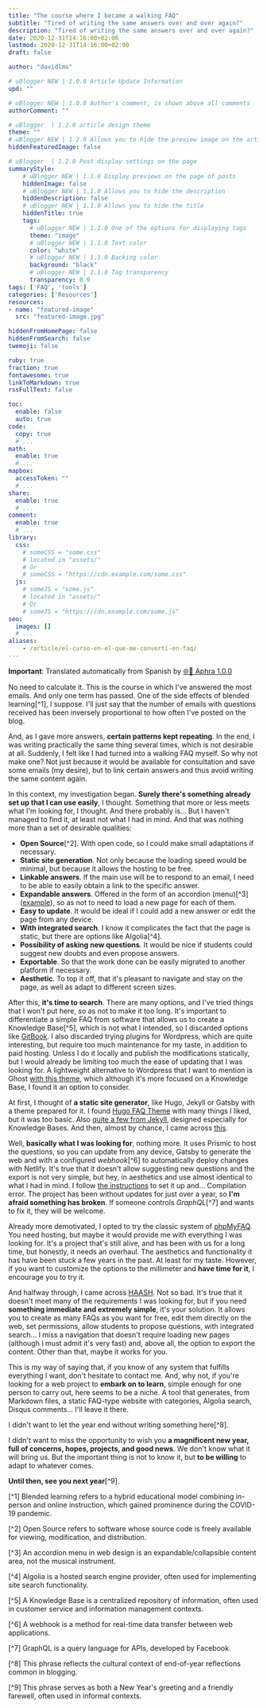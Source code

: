 ```yaml
---
title: "The course where I became a walking FAQ"
subtitle: "Tired of writing the same answers over and over again?"
description: "Tired of writing the same answers over and over again?"
date: 2020-12-31T14:16:00+02:00
lastmod: 2020-12-31T14:16:00+02:00
draft: false

author: "davidlms"

# uBlogger NEW | 1.0.0 Article Update Information
upd: ""

# uBlogger NEW | 1.0.0 Author's comment, is shown above all comments
authorComment: ""

# uBlogger  | 1.2.0 article design theme
theme: ""
# uBlogger NEW | 1.2.0 Allows you to hide the preview image on the article page
hiddenFeaturedImage: false

# uBlogger  | 1.2.0 Post display settings on the page
summaryStyle:
    # uBlogger NEW | 1.1.0 Display previews on the page of posts
    hiddenImage: false
    # uBlogger NEW | 1.1.0 Allows you to hide the description
    hiddenDescription: false
    # uBlogger NEW | 1.1.0 Allows you to hide the title
    hiddenTitle: true
    tags:
      # uBlogger NEW | 1.1.0 One of the options for displaying tags
      theme: "image"
      # uBlogger NEW | 1.1.0 Text color
      color: "white"
      # uBlogger NEW | 1.1.0 Backing color
      background: "black"
      # uBlogger NEW | 1.1.0 Tag transparency
      transparency: 0.9
tags: ['FAQ', 'tools']
categories: ['Resources']
resources:
- name: "featured-image"
  src: "featured-image.jpg"

hiddenFromHomePage: false
hiddenFromSearch: false
twemoji: false

ruby: true
fraction: true
fontawesome: true
linkToMarkdown: true
rssFullText: false

toc:
  enable: false
  auto: true
code:
  copy: true
  # ...
math:
  enable: true
  # ...
mapbox:
  accessToken: ""
  # ...
share:
  enable: true
  # ...
comment:
  enable: true
  # ...
library:
  css:
    # someCSS = "some.css"
    # located in "assets/"
    # Or
    # someCSS = "https://cdn.example.com/some.css"
  js:
    # someJS = "some.js"
    # located in "assets/"
    # Or
    # someJS = "https://cdn.example.com/some.js"
seo:
  images: []
  # ...
aliases:
    - /article/el-curso-en-el-que-me-convertí-en-faq/
---
```

**Important**: Translated automatically from Spanish by [🌐💬 Aphra 1.0.0](https://github.com/DavidLMS/aphra)

No need to calculate it. This is the course in which I've answered the most emails. And only one term has passed. One of the side effects of blended learning[^1], I suppose. I'll just say that the number of emails with questions received has been inversely proportional to how often I've posted on the blog.

And, as I gave more answers, **certain patterns kept repeating**. In the end, I was writing practically the same thing several times, which is not desirable at all. Suddenly, I felt like I had turned into a walking FAQ myself. So why not make one? Not just because it would be available for consultation and save some emails (my desire), but to link certain answers and thus avoid writing the same content again.

In this context, my investigation began. **Surely there's something already set up that I can use easily**, I thought. Something that more or less meets what I'm looking for, I thought. And there probably is... But I haven't managed to find it, at least not what I had in mind. And that was nothing more than a set of desirable qualities:

* **Open Source**[^2]. With open code, so I could make small adaptations if necessary.
* **Static site generation**. Not only because the loading speed would be minimal, but because it allows the hosting to be free.
* **Linkable answers**. If the main use will be to respond to an email, I need to be able to easily obtain a link to the specific answer.
* **Expandable answers**. Offered in the form of an accordion (menu)[^3] ([example](https://jqueryui.com/accordion/)), so as not to need to load a new page for each of them.
* **Easy to update**. It would be ideal if I could add a new answer or edit the page from any device.
* **With integrated search**. I know it complicates the fact that the page is static, but there are options like Algolia[^4].
* **Possibility of asking new questions**. It would be nice if students could suggest new doubts and even propose answers.
* **Exportable**. So that the work done can be easily migrated to another platform if necessary.
* **Aesthetic**. To top it off, that it's pleasant to navigate and stay on the page, as well as adapt to different screen sizes.

After this, **it's time to search**. There are many options, and I've tried things that I won't put here, so as not to make it too long. It's important to differentiate a simple FAQ from software that allows us to create a Knowledge Base[^5], which is not what I intended, so I discarded options like [GitBook](https://www.gitbook.com/). I also discarded trying plugins for Wordpress, which are quite interesting, but require too much maintenance for my taste, in addition to paid hosting. Unless I do it locally and publish the modifications statically, but I would already be limiting too much the ease of updating that I was looking for. A lightweight alternative to Wordpress that I want to mention is Ghost [with this theme](https://themeforest.net/item/digidocs-documentation-and-knowledge-base-ghost-theme/25719922), which although it's more focused on a Knowledge Base, I found it an option to consider.

At first, I thought of **a static site generator**, like Hugo, Jekyll or Gatsby with a theme prepared for it. I found [Hugo FAQ Theme](https://themes.gohugo.io/hugo-faq-theme/) with many things I liked, but it was too basic. Also [quite a few from Jekyll](https://jekyllthemes.io/jekyll-documentation-themes), designed especially for Knowledge Bases. And then, almost by chance, I came across [this](https://gatsby-theme-faqs.netlify.app/faq).

Well, **basically what I was looking for**, nothing more. It uses Prismic to host the questions, so you can update from any device, Gatsby to generate the web and with a configured *webhook*[^6] to automatically deploy changes with Netlify. It's true that it doesn't allow suggesting new questions and the export is not very simple, but hey, in aesthetics and use almost identical to what I had in mind. I follow [the instructions](https://github.com/littleplusbig/gatsby-theme-faqs-prismic) to set it up and... Compilation error. The project has been without updates for just over a year, so **I'm afraid something has broken**. If someone controls *GraphQL*[^7] and wants to fix it, they will be welcome.

Already more demotivated, I opted to try the classic system of [phpMyFAQ](https://www.phpmyfaq.de/). You need hosting, but maybe it would provide me with everything I was looking for. It's a project that's still alive, and has been with us for a long time, but honestly, it needs an overhaul. The aesthetics and functionality it has have been stuck a few years in the past. At least for my taste. However, if you want to customize the options to the millimeter and **have time for it**, I encourage you to try it.

And halfway through, I came across [HAASH](https://haash.io/). Not so bad. It's true that it doesn't meet many of the requirements I was looking for, but if you need **something immediate and extremely simple**, it's your solution. It allows you to create as many FAQs as you want for free, edit them directly on the web, set permissions, allow students to propose questions, with integrated search... I miss a navigation that doesn't require loading new pages (although I must admit it's very fast) and, above all, the option to export the content. Other than that, maybe it works for you.

This is my way of saying that, if you know of any system that fulfills everything I want, don't hesitate to contact me. And, why not, if you're looking for a web project to **embark on to learn**, simple enough for one person to carry out, here seems to be a niche. A tool that generates, from Markdown files, a static FAQ-type website with categories, Algolia search, Disqus comments... I'll leave it there.

I didn't want to let the year end without writing something here[^8].

I didn't want to miss the opportunity to wish you **a magnificent new year, full of concerns, hopes, projects, and good news**. We don't know what it will bring us. But the important thing is not to know it, but **to be willing** to adapt to whatever comes.

**Until then, see you next year**[^9].

[^1] Blended learning refers to a hybrid educational model combining in-person and online instruction, which gained prominence during the COVID-19 pandemic.

[^2] Open Source refers to software whose source code is freely available for viewing, modification, and distribution.

[^3] An accordion menu in web design is an expandable/collapsible content area, not the musical instrument.

[^4] Algolia is a hosted search engine provider, often used for implementing site search functionality.

[^5] A Knowledge Base is a centralized repository of information, often used in customer service and information management contexts.

[^6] A webhook is a method for real-time data transfer between web applications.

[^7] GraphQL is a query language for APIs, developed by Facebook.

[^8] This phrase reflects the cultural context of end-of-year reflections common in blogging.

[^9] This phrase serves as both a New Year's greeting and a friendly farewell, often used in informal contexts.